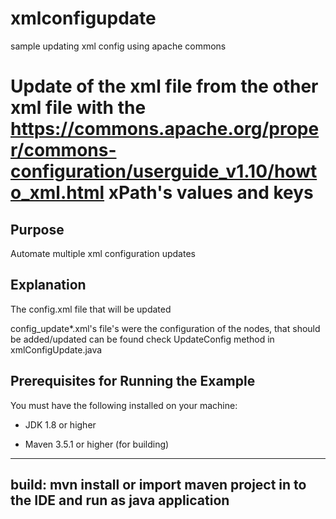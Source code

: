 # xmlconfigupdate
sample updating xml config using apache commons


Update of the xml file from the other xml file with the https://commons.apache.org/proper/commons-configuration/userguide_v1.10/howto_xml.html
xPath's values and keys
==================

Purpose
-------
Automate multiple xml configuration updates


Explanation
-----------

The config.xml file that will be updated

config_update*.xml's file's were the configuration of the nodes, that should be added/updated can be found
check UpdateConfig method in xmlConfigUpdate.java

   

   
Prerequisites for Running the Example
-------------------------------------

You must have the following installed on your machine:

   - JDK 1.8 or higher

   - Maven 3.5.1 or higher (for building)
   
-------------------------------------  

build:
 	mvn install or import maven project in to the IDE 
 	and run as java application
-------------------------------------
